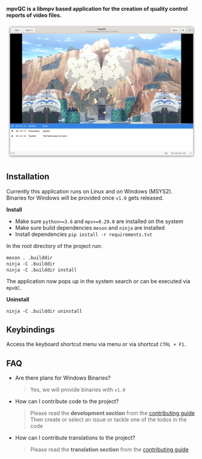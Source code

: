 **mpvQC is a libmpv based application for the creation of quality control reports of video files.**

![screenshot](data/screenshots/mpvQC-1.png)

## Installation

Currently this application runs on Linux and on Windows (MSYS2).  
Binaries for Windows will be provided once `v1.0` gets released.

**Install**

<!-- 
### Flatpak

1. Download the flatpak file.
2. Install it either via software center or via cli:  
   `flatpak install com.github.mpvqc.mpvQC.flatpak`
3. The application should now be accessible via application menu.  
   Else running `flatpak run com.github.mpvqc.mpvQC` will start the application.
   
Running `flatpak remove com.github.mpvqc.mpvQC` will remove the software.

-->

* Make sure `python>=3.6` and `mpv>=0.29.0` are installed on the system
* Make sure build dependencies `meson` and `ninja` are installed
* Install dependencies `pip install -r requirements.txt`

In the root directory of the project run:

```shell script
meson . .builddir
ninja -C .builddir
ninja -C .builddir install
```

The application now pops up in the system search or can be executed via `mpvQC`.

**Uninstall**

```shell script
ninja -C .builddir uninstall
```

## Keybindings

Access the keyboard shortcut menu via menu or via shortcut `CTRL + F1`.  

## FAQ

* Are there plans for Windows Binaries?
  > Yes, we will provide binaries with `v1.0`
* How can I contribute code to the project?
  > Please read the **development section** from the [contributing guide](CONTRIBUTING.md)  
  > Then create or select an issue or tackle one of the todos in the code
* How can I contribute translations to the project?
  > Please read the **translation section** from the [contributing guide](CONTRIBUTING.md)